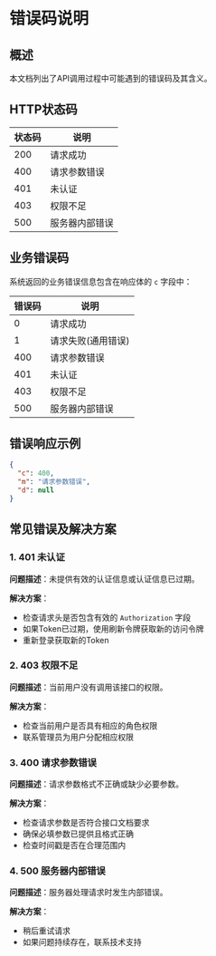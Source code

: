 # 错误码说明

## 概述

本文档列出了API调用过程中可能遇到的错误码及其含义。

## HTTP状态码

| 状态码 | 说明 |
| --- | --- |
| 200 | 请求成功 |
| 400 | 请求参数错误 |
| 401 | 未认证 |
| 403 | 权限不足 |
| 500 | 服务器内部错误 |

## 业务错误码

系统返回的业务错误信息包含在响应体的 `c` 字段中：

| 错误码 | 说明 |
| --- | --- |
| 0 | 请求成功 |
| 1 | 请求失败(通用错误) |
| 400 | 请求参数错误 |
| 401 | 未认证 |
| 403 | 权限不足 |
| 500 | 服务器内部错误 |

## 错误响应示例

```json
{
  "c": 400,
  "m": "请求参数错误",
  "d": null
}
```

## 常见错误及解决方案

### 1. 401 未认证

**问题描述**：未提供有效的认证信息或认证信息已过期。

**解决方案**：
- 检查请求头是否包含有效的 `Authorization` 字段
- 如果Token已过期，使用刷新令牌获取新的访问令牌
- 重新登录获取新的Token

### 2. 403 权限不足

**问题描述**：当前用户没有调用该接口的权限。

**解决方案**：
- 检查当前用户是否具有相应的角色权限
- 联系管理员为用户分配相应权限

### 3. 400 请求参数错误

**问题描述**：请求参数格式不正确或缺少必要参数。

**解决方案**：
- 检查请求参数是否符合接口文档要求
- 确保必填参数已提供且格式正确
- 检查时间戳是否在合理范围内

### 4. 500 服务器内部错误

**问题描述**：服务器处理请求时发生内部错误。

**解决方案**：
- 稍后重试请求
- 如果问题持续存在，联系技术支持
